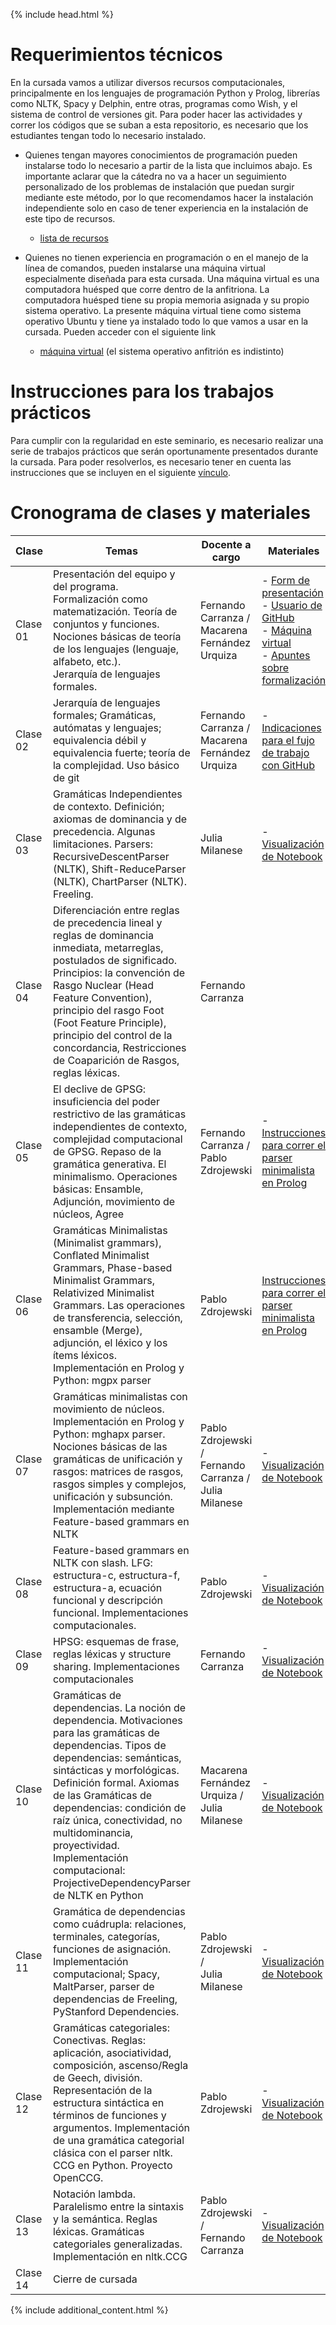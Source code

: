 {% include head.html %}

# Requerimientos técnicos

En la cursada vamos a utilizar diversos recursos computacionales, principalmente en los lenguajes de programación Python y Prolog, librerías como NLTK, Spacy y Delphin, entre otras, programas como Wish, y el sistema de control de versiones git. Para poder hacer las actividades y correr los códigos que se suban a esta repositorio, es necesario que los estudiantes tengan todo lo necesario instalado.

- Quienes tengan mayores conocimientos de programación pueden instalarse todo lo necesario a partir de la lista que incluimos abajo. Es importante aclarar que la cátedra no va a hacer un seguimiento personalizado de los problemas de instalación que puedan surgir mediante este método, por lo que recomendamos hacer la instalación independiente solo en caso de tener experiencia en la instalación de este tipo de recursos.
    - [lista de recursos](Instructivos/recursos.md)

- Quienes no tienen experiencia en programación o en el manejo de la línea de comandos, pueden instalarse una máquina virtual especialmente diseñada para esta cursada. Una máquina virtual es una computadora huésped que corre dentro de la anfitriona. La computadora huésped tiene su propia memoria asignada y su propio sistema operativo. La presente máquina virtual tiene como sistema operativo Ubuntu y tiene ya instalado todo lo que vamos a usar en la cursada. Pueden acceder con el siguiente link
    - [máquina virtual](Instructivos/vm.md) (el sistema operativo anfitrión es indistinto)

# Instrucciones para los trabajos prácticos
Para cumplir con la regularidad en este seminario, es necesario realizar una serie de trabajos prácticos que serán oportunamente presentados durante la cursada. Para poder resolverlos, es necesario tener en cuenta las instrucciones que se incluyen en el siguiente [vínculo](Instructivos/flujo_de_trabajo.md).

# Cronograma de clases y materiales


| Clase | Temas | Docente a cargo | Materiales |
| ------ | ------ | ------ | ------ |
| Clase 01 | Presentación del equipo y del programa. <br> Formalización como matematización. Teoría de conjuntos y funciones. Nociones básicas de teoría de los lenguajes (lenguaje, alfabeto, etc.). <br> Jerarquía de lenguajes formales.   | Fernando Carranza / <br> Macarena Fernández Urquiza| - [Form de presentación](https://docs.google.com/forms/d/1KPm1NavIN9sPfl7bTirTtNs-BcgAO1jZvV2TAurPuyE/prefill)<br>- [Usuario de GitHub](Clase-01/github_user.md)<br>- [Máquina virtual]()<br> - [Apuntes sobre formalización]() |
| Clase 02 | Jerarquía de lenguajes formales; Gramáticas, autómatas y lenguajes; equivalencia débil y equivalencia fuerte; teoría de la complejidad. Uso básico de git | Fernando Carranza / <br> Macarena Fernández Urquiza | - [Indicaciones para el fujo de trabajo con GitHub](Instructivos/flujo_de_trabajo.md) |
| Clase 03 | Gramáticas Independientes de contexto. Definición; axiomas de dominancia y de precedencia. Algunas limitaciones. Parsers: RecursiveDescentParser (NLTK), Shift-ReduceParser (NLTK), ChartParser (NLTK). Freeling. | Julia Milanese | - [Visualización de Notebook](Clase-03/Clase-03-jupyter.md) |
| Clase 04 | Diferenciación entre reglas de precedencia lineal y reglas de dominancia inmediata, metarreglas, postulados de significado. Principios: la convención de Rasgo Nuclear (Head Feature Convention), principio del rasgo Foot (Foot Feature Principle), principio del control de la concordancia, Restricciones de Coaparición de Rasgos, reglas léxicas. | Fernando Carranza | |
| Clase 05 | El declive de GPSG: insuficiencia del poder restrictivo de las gramáticas independientes de contexto, complejidad computacional de GPSG. Repaso de la gramática generativa. El minimalismo. Operaciones básicas: Ensamble, Adjunción, movimiento de núcleos, Agree | Fernando Carranza / <br> Pablo Zdrojewski | - [Instrucciones para correr el parser minimalista en Prolog](Clase-05/ParserMinimalistaStabler1/instructions.md) |
| Clase 06 | Gramáticas Minimalistas (Minimalist grammars), Conflated Minimalist Grammars, Phase-based Minimalist Grammars, Relativized Minimalist Grammars. Las operaciones de transferencia, selección, ensamble (Merge), adjunción, el léxico y los ítems léxicos. Implementación en Prolog y Python: mgpx parser | Pablo Zdrojewski| [Instrucciones para correr el parser minimalista en Prolog](Clase-06/ParserMinimalistaStabler2/instructions.md) |
| Clase 07 | Gramáticas minimalistas con movimiento de núcleos. Implementación en Prolog y Python: mghapx parser. Nociones básicas de las gramáticas de unificación y rasgos: matrices de rasgos, rasgos simples y complejos, unificación y subsunción. Implementación mediante Feature-based grammars en NLTK  | Pablo Zdrojewski / <br> Fernando Carranza / <br> Julia Milanese | - [Visualización de Notebook](Clase-07/Clase-07-jupyter.md) |
| Clase 08 | Feature-based grammars en NLTK con slash. LFG: estructura-c, estructura-f, estructura-a, ecuación funcional y descripción funcional. Implementaciones computacionales.  | Pablo Zdrojewski | - [Visualización de Notebook](Clase-08/Clase-08-jupyter.md) |
| Clase 09 | HPSG: esquemas de frase, reglas léxicas y structure sharing. Implementaciones computacionales  | Fernando Carranza | - [Visualización de Notebook](Clase-09/Clase-09-jupyter.md) |
| Clase 10 | Gramáticas de dependencias. La noción de dependencia. Motivaciones para las gramáticas de dependencias. Tipos de dependencias: semánticas, sintácticas y morfológicas. Definición formal. Axiomas de las Gramáticas de dependencias: condición de raíz única, conectividad, no multidominancia, proyectividad. Implementación computacional: ProjectiveDependencyParser de NLTK en Python  | Macarena Fernández Urquiza / <br> Julia Milanese| - [Visualización de Notebook](Clase-10/Clase-10-jupyter.md) |
| Clase 11 | Gramática de dependencias como cuádrupla: relaciones, terminales, categorías, funciones de asignación. Implementación computacional; Spacy, MaltParser, parser de dependencias de Freeling, PyStanford Dependencies. | Pablo Zdrojewski / <br> Julia Milanese | - [Visualización de Notebook](Clase-11/Clase-11-jupyter.md) |
| Clase 12 | Gramáticas categoriales: Conectivas. Reglas: aplicación, asociatividad, composición, ascenso/Regla de Geech, división. Representación de la estructura sintáctica en términos de funciones y argumentos. Implementación de una gramática categorial clásica  con el parser nltk. CCG en Python. Proyecto OpenCCG. | Pablo Zdrojewski | - [Visualización de Notebook](Clase-12/Clase-12-jupyter.md) |
| Clase 13 | Notación lambda. Paralelismo entre la sintaxis y la semántica. Reglas léxicas. Gramáticas categoriales generalizadas. Implementación en nltk.CCG  | Pablo Zdrojewski / <br> Fernando Carranza | - [Visualización de Notebook](Clase-13/Clase-13-jupyter.md) |
| Clase 14 | Cierre de cursada | | |

{% include additional_content.html %}
